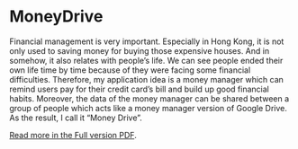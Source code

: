 # MoneyDrive
Financial management is very important. Especially in Hong Kong, it is not only used to saving money for buying those expensive houses. And in somehow, it also relates with people’s life. We can see people ended their own life time by time because of they were facing some financial difficulties. Therefore, my application idea is a money manager which can remind users pay for their credit card’s bill and build up good financial habits. Moreover, the data of the money manager can be shared between a group of people which acts like a money manager version of Google Drive. As the result, I call it “Money Drive”.

<a href="https://github.com/yfyau/MoneyDrive/blob/master/Report.pdf">Read more in the Full version PDF</a>.
